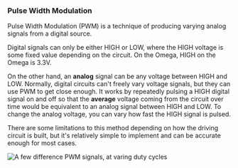 ### Pulse Width Modulation

Pulse Width Modulation (PWM) is a technique of producing varying analog signals from a digital source.

Digital signals can only be either HIGH or LOW, where the HIGH voltage is some fixed value depending on the circuit. On the Omega, HIGH on the Omega is 3.3V.

On the other hand, an **analog** signal can be any voltage between HIGH and LOW. Normally, digital circuits can't freely vary voltage signals, but they can use PWM to get close enough. It works by repeatedly pulsing a HIGH digital signal on and off so that the **average** voltage coming from the circuit over time would be equivalent to an analog signal between HIGH and LOW. To change the analog voltage, you can vary how fast the HIGH signal is pulsed.

There are some limitations to this method depending on how the driving circuit is built, but it's relatively simple to implement and can be accurate enough for most cases.

![A few difference PWM signals, at varing duty cycles](https://raw.githubusercontent.com/OnionIoT/Onion-Docs/master/Omega2/Kit-Guides/img/shared-pwm-signals.jpg)

<!-- // TODO: would be nice if this graphic also had the Duty Cycle % -->

